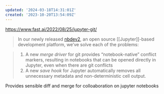 ```yaml
---
updated: '2024-03-18T14:31:01Z'
created: '2023-10-20T13:54:09Z'
---
```

https://www.fast.ai/2022/08/25/jupyter-git/

> In our newly released [nbdev2](https://nbdev.fast.ai/), an open source [[Jupyter]]-based development platform, we’ve solve each of the problems:

> 1.  A new _merge driver_ for git provides “notebook-native” conflict markers, resulting in notebooks that can be opened directly in Jupyter, even when there are git conflicts
> 2.  A new _save hook_ for Jupyter automatically removes all unnecessary metadata and non-deterministic cell output.

Provides sensible diff and merge for colloaboration on jupyter notebooks